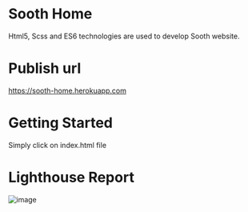 # Sooth Home
Html5, Scss and ES6 technologies are used to develop Sooth website. 

# Publish url
https://sooth-home.herokuapp.com

# Getting Started
Simply click on index.html file



# Lighthouse Report
![image](https://user-images.githubusercontent.com/105743152/171387003-340ea51f-60ec-419a-a041-4e4ff10b082e.png)
